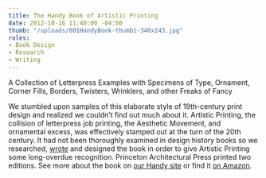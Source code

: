 ```yaml
---
title: The Handy Book of Artistic Printing
date: 2012-10-16 11:40:00 -04:00
thumb: "/uploads/001HandyBook-thumb1-340x243.jpg"
roles:
- Book Design
- Research
- Writing
---
```


A Collection of Letterpress Examples with Specimens of Type, Ornament, Corner Fills, Borders, Twisters, Wrinklers, and other Freaks of Fancy

We stumbled upon samples of this elaborate style of 19th-century print design and realized we couldn’t find out much about it. Artistic Printing, the collision of letterpress job printing, the Aesthetic Movement, and ornamental excess, was effectively stamped out at the turn of the 20th century. It had not been thoroughly examined in design history books so we researched, <a href=" http://thegraphicsoffice.com/the-handy-book…istic-printing/ ">wrote</a> and designed the book in order to give Artistic Printing some long-overdue recognition. Princeton Architectural Press printed two editions. See more about the book on <a href="http://www.artisticprintingbook.com/tour-the-book.htm" target="_blank">our Handy site</a> or find it <a href="http://www.amazon.com/The-Handy-Book-Artistic-Printing/dp/1568987056" target="_blank">on Amazon</a>.
